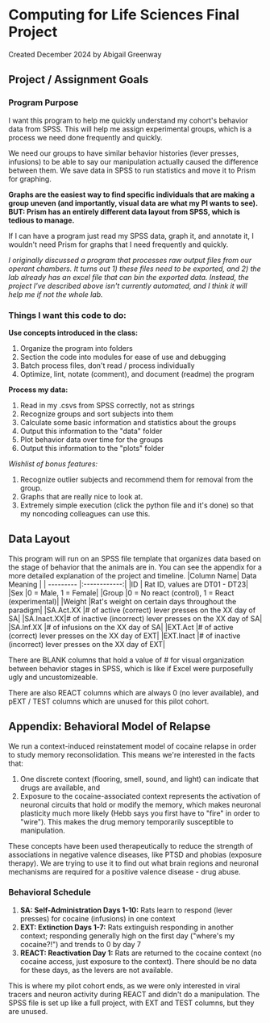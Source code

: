 # Computing for Life Sciences Final Project
Created December 2024 by Abigail Greenway

## Project / Assignment Goals
### Program Purpose
I want this program to help me quickly understand my cohort's behavior data from SPSS. This will help me assign experimental groups, which is a process we need done frequently and quickly.

We need our groups to have similar behavior histories (lever presses, infusions) to be able to say our manipulation actually caused the difference between them. We save data in SPSS to run statistics and move it to Prism for graphing.

**Graphs are the easiest way to find specific individuals that are making a group uneven (and importantly, visual data are what my PI wants to see). BUT: Prism has an entirely different data layout from SPSS, which is tedious to manage.**

If I can have a program just read my SPSS data, graph it, and annotate it, I wouldn't need Prism for graphs that I need frequently and quickly.

*I originally discussed a program that processes raw output files from our operant chambers. It turns out 1) these files need to be exported, and 2) the lab already has an excel file that can bin the exported data. Instead, the project I've described above isn't currently automated, and I think it will help me if not the whole lab.* 

### Things I want this code to do:

**Use concepts introduced in the class:**
1. Organize the program into folders
2. Section the code into modules for ease of use and debugging
3. Batch process files, don't read / process individually
4. Optimize, lint, notate (comment), and document (readme) the program

**Process my data:**
1. Read in my .csvs from SPSS correctly, not as strings
2. Recognize groups and sort subjects into them
3. Calculate some basic information and statistics about the groups
4. Output this information to the "data" folder
5. Plot behavior data over time for the groups
6. Output this information to the "plots" folder

*Wishlist of bonus features:*
1. Recognize outlier subjects and recommend them for removal from the group.
2. Graphs that are really nice to look at.
3. Extremely simple execution (click the python file and it's done) so that my noncoding colleagues can use this.

## Data Layout
This program will run on an SPSS file template that organizes data based on the stage of behavior that the animals are in. You can see the appendix for a more detailed explanation of the project and timeline.
|Column Name| Data Meaning |
| --------- |:------------:|
|ID         | Rat ID, values are DT01 - DT23|
|Sex        |0 = Male, 1 = Female|
|Group      |0 = No react (control), 1 = React (experimental)| 
|Weight     |Rat's weight on certain days throughout the paradigm| 
|SA.Act.XX  |# of active (correct) lever presses on the XX day of SA|
|SA.Inact.XX|# of inactive (incorrect) lever presses on the XX day of SA|
|SA.Inf.XX  |# of infusions on the XX day of SA|
|EXT.Act    |# of active (correct) lever presses on the XX day of EXT|
|EXT.Inact  |# of inactive (incorrect) lever presses on the XX day of EXT|

There are BLANK columns that hold a value of # for visual organization between behavior stages in SPSS, which is like if Excel were purposefully ugly and uncustomizeable.

There are also REACT columns which are always 0 (no lever available), and pEXT / TEST columns which are unused for this pilot cohort.

## Appendix: Behavioral Model of Relapse
We run a context-induced reinstatement model of cocaine relapse in order to study memory reconsolidation. This means we're interested in the facts that:
1. One discrete context (flooring, smell, sound, and light) can indicate that drugs are available, and
2. Exposure to the cocaine-associated context represents the activation of neuronal circuits that hold or  modify the memory, which makes neuronal plasticity much more likely (Hebb says you first have to "fire" in order to "wire"). This makes the drug memory temporarily susceptible to manipulation.

These concepts have been used therapeutically to reduce the strength of associations in negative valence diseases, like PTSD and phobias (exposure therapy). We are trying to use it to find out what brain regions and neuronal mechanisms are required for a positive valence disease - drug abuse.

### Behavioral Schedule
1. **SA: Self-Administration Days 1-10:** Rats learn to respond (lever presses) for cocaine (infusions) in one context
2. **EXT: Extinction Days 1-7:** Rats extinguish responding in another context; responding generally high on the first day ("where's my cocaine?!") and trends to 0 by day 7
3. **REACT: Reactivation Day 1:** Rats are returned to the cocaine context (no cocaine access, just exposure to the context). There should be no data for these days, as the levers are not available.

This is where my pilot cohort ends, as we were only interested in viral tracers and neuron activity during REACT and didn't do a manipulation. The SPSS file is set up like a full project, with EXT and TEST columns, but they are unused.